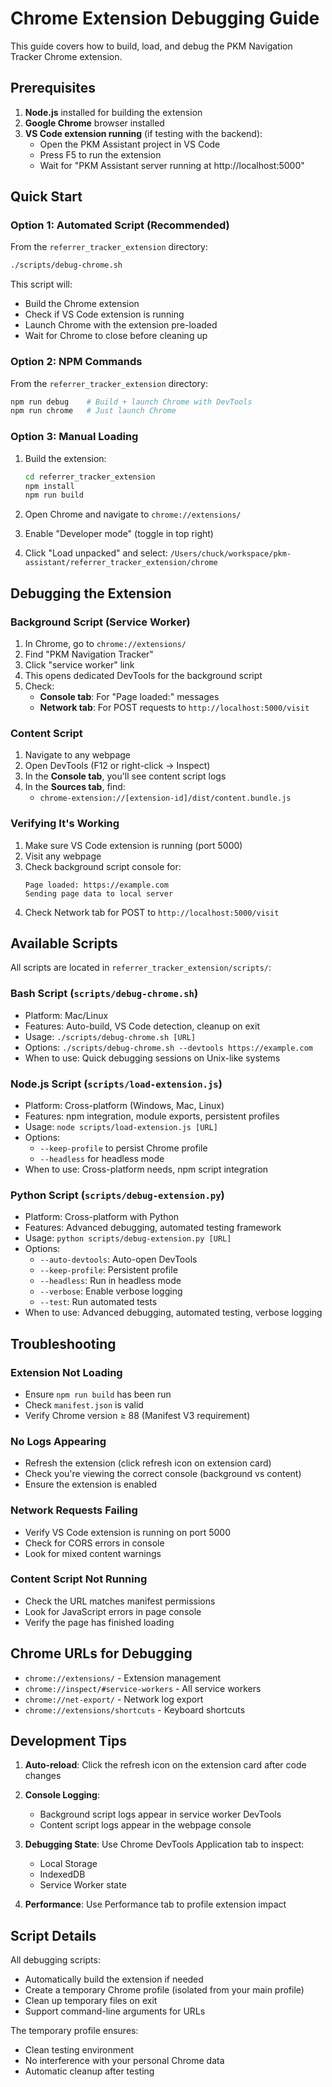 # Chrome Extension Debugging Guide

This guide covers how to build, load, and debug the PKM Navigation Tracker Chrome extension.

## Prerequisites

1. **Node.js** installed for building the extension
2. **Google Chrome** browser installed
3. **VS Code extension running** (if testing with the backend):
   - Open the PKM Assistant project in VS Code
   - Press F5 to run the extension
   - Wait for "PKM Assistant server running at http://localhost:5000"

## Quick Start

### Option 1: Automated Script (Recommended)

From the `referrer_tracker_extension` directory:
```bash
./scripts/debug-chrome.sh
```

This script will:
- Build the Chrome extension
- Check if VS Code extension is running
- Launch Chrome with the extension pre-loaded
- Wait for Chrome to close before cleaning up

### Option 2: NPM Commands

From the `referrer_tracker_extension` directory:
```bash
npm run debug    # Build + launch Chrome with DevTools
npm run chrome   # Just launch Chrome
```

### Option 3: Manual Loading

1. Build the extension:
   ```bash
   cd referrer_tracker_extension
   npm install
   npm run build
   ```

2. Open Chrome and navigate to `chrome://extensions/`

3. Enable "Developer mode" (toggle in top right)

4. Click "Load unpacked" and select:
   `/Users/chuck/workspace/pkm-assistant/referrer_tracker_extension/chrome`

## Debugging the Extension

### Background Script (Service Worker)

1. In Chrome, go to `chrome://extensions/`
2. Find "PKM Navigation Tracker"
3. Click "service worker" link
4. This opens dedicated DevTools for the background script
5. Check:
   - **Console tab**: For "Page loaded:" messages
   - **Network tab**: For POST requests to `http://localhost:5000/visit`

### Content Script

1. Navigate to any webpage
2. Open DevTools (F12 or right-click → Inspect)
3. In the **Console tab**, you'll see content script logs
4. In the **Sources tab**, find:
   - `chrome-extension://[extension-id]/dist/content.bundle.js`

### Verifying It's Working

1. Make sure VS Code extension is running (port 5000)
2. Visit any webpage
3. Check background script console for:
   ```
   Page loaded: https://example.com
   Sending page data to local server
   ```
4. Check Network tab for POST to `http://localhost:5000/visit`

## Available Scripts

All scripts are located in `referrer_tracker_extension/scripts/`:

### Bash Script (`scripts/debug-chrome.sh`)
- Platform: Mac/Linux
- Features: Auto-build, VS Code detection, cleanup on exit
- Usage: `./scripts/debug-chrome.sh [URL]`
- Options: `./scripts/debug-chrome.sh --devtools https://example.com`
- When to use: Quick debugging sessions on Unix-like systems

### Node.js Script (`scripts/load-extension.js`)
- Platform: Cross-platform (Windows, Mac, Linux)
- Features: npm integration, module exports, persistent profiles
- Usage: `node scripts/load-extension.js [URL]`
- Options: 
  - `--keep-profile` to persist Chrome profile
  - `--headless` for headless mode
- When to use: Cross-platform needs, npm script integration

### Python Script (`scripts/debug-extension.py`)
- Platform: Cross-platform with Python
- Features: Advanced debugging, automated testing framework
- Usage: `python scripts/debug-extension.py [URL]`
- Options:
  - `--auto-devtools`: Auto-open DevTools
  - `--keep-profile`: Persistent profile
  - `--headless`: Run in headless mode
  - `--verbose`: Enable verbose logging
  - `--test`: Run automated tests
- When to use: Advanced debugging, automated testing, verbose logging

## Troubleshooting

### Extension Not Loading
- Ensure `npm run build` has been run
- Check `manifest.json` is valid
- Verify Chrome version ≥ 88 (Manifest V3 requirement)

### No Logs Appearing
- Refresh the extension (click refresh icon on extension card)
- Check you're viewing the correct console (background vs content)
- Ensure the extension is enabled

### Network Requests Failing
- Verify VS Code extension is running on port 5000
- Check for CORS errors in console
- Look for mixed content warnings

### Content Script Not Running
- Check the URL matches manifest permissions
- Look for JavaScript errors in page console
- Verify the page has finished loading

## Chrome URLs for Debugging

- `chrome://extensions/` - Extension management
- `chrome://inspect/#service-workers` - All service workers
- `chrome://net-export/` - Network log export
- `chrome://extensions/shortcuts` - Keyboard shortcuts

## Development Tips

1. **Auto-reload**: Click the refresh icon on the extension card after code changes

2. **Console Logging**: 
   - Background script logs appear in service worker DevTools
   - Content script logs appear in the webpage console

3. **Debugging State**: Use Chrome DevTools Application tab to inspect:
   - Local Storage
   - IndexedDB
   - Service Worker state

4. **Performance**: Use Performance tab to profile extension impact

## Script Details

All debugging scripts:
- Automatically build the extension if needed
- Create a temporary Chrome profile (isolated from your main profile)
- Clean up temporary files on exit
- Support command-line arguments for URLs

The temporary profile ensures:
- Clean testing environment
- No interference with your personal Chrome data
- Automatic cleanup after testing